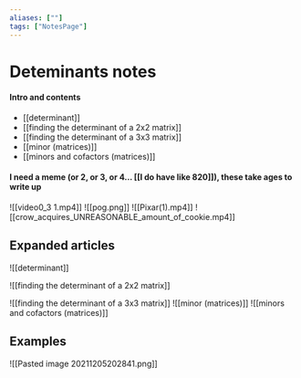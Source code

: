 ```yaml
---
aliases: [""]
tags: ["NotesPage"]
---
```


# Deteminants notes

#### Intro and contents
- [[determinant]]
- [[finding the determinant of a 2x2 matrix]]
- [[finding the determinant of a 3x3 matrix]]
- [[minor (matrices)]]
- [[minors and cofactors (matrices)]]

#### I need a meme (or 2, or 3, or 4... [[I do have like 820]]), these take ages to write up
![[video0_3 1.mp4]]
![[pog.png]]
![[Pixar(1).mp4]]
![[crow_acquires_UNREASONABLE_amount_of_cookie.mp4]]

## Expanded articles

![[determinant]]

![[finding the determinant of a 2x2 matrix]]

![[finding the determinant of a 3x3 matrix]]
![[minor (matrices)]]
![[minors and cofactors (matrices)]]

## Examples

![[Pasted image 20211205202841.png]]
